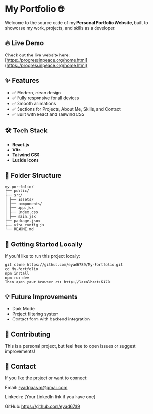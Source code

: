 # My Portfolio 🌐

Welcome to the source code of my **Personal Portfolio Website**, built to showcase my work, projects, and skills as a developer.

## 🔥 Live Demo

Check out the live website here:  
[https://progressinpeace.org/home.html](https://progressinpeace.org/home.html)

## ✨ Features

- ✅ Modern, clean design  
- ✅ Fully responsive for all devices  
- ✅ Smooth animations  
- ✅ Sections for Projects, About Me, Skills, and Contact  
- ✅ Built with React and Tailwind CSS  

## 🛠️ Tech Stack

- **React.js**  
- **Vite**  
- **Tailwind CSS**  
- **Lucide Icons**  

## 📁 Folder Structure
```
my-portfolio/
├── public/
├── src/
│ ├── assets/
│ ├── components/
│ ├── App.jsx
│ ├── index.css
│ ├── main.jsx
├── package.json
├── vite.config.js
└── README.md
```

## 🚀 Getting Started Locally

If you'd like to run this project locally:

```
git clone https://github.com/eyad6789/My-Portfolio.git
cd My-Portfolio
npm install
npm run dev
Then open your browser at: http://localhost:5173
```


## 💡 Future Improvements
- Dark Mode
- Project filtering system
- Contact form with backend integration

## 🤝 Contributing
This is a personal project, but feel free to open issues or suggest improvements!

## 📩 Contact
If you like the project or want to connect:

Email: eyadqaasim@gmail.com

LinkedIn: [Your LinkedIn link if you have one]

GitHub: https://github.com/eyad6789

